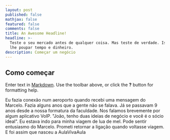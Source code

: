 ```yaml
---
layout: post
published: false
mathjax: false
featured: false
comments: false
title: An Awesome Headline!
headline: >-
  Teste o seu mercado antes de qualquer coisa. Mas teste de verdade. Isto irá
  lhe poupar tempo e dinheiro. 
description: Começar um negócio
---
```

## Como começar

Enter text in [Markdown](http://daringfireball.net/projects/markdown/). Use the toolbar above, or click the **?** button for formatting help.

Eu fazia conexão num aeroporto quando recebi uma mensagem do Marcelo. Fazia alguns anos que a gente não se falava. Já se passavam 9 anos desde a nossa formatura da faculdade. Nos falamos brevemente por algum aplicativo VoIP. "João, tenho duas ideias de negócio e você é o sócio ideal". Eu estava indo para minha viagem de lua de mel. Pode sentir entusiasmo do Marcelo. Prometi retornar a ligação quando voltasse viagem. E foi assim que nasceu a AulaVivaAula
